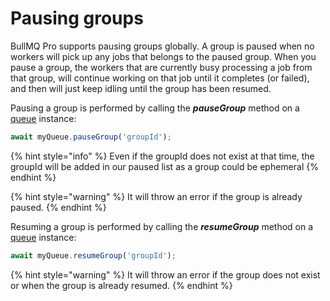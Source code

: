 # Pausing groups

BullMQ Pro  supports pausing groups globally. A group is paused when no workers will pick up any jobs that belongs to the paused group. When you pause a group, the workers that are currently busy processing a job from that group, will continue working on that job until it completes (or failed), and then will just keep idling until the group has been resumed.

Pausing a group is performed by calling the _**pauseGroup**_ method on a [queue](https://api.bullmq.pro/classes/Queue.html#pauseGroup) instance:

```typescript
await myQueue.pauseGroup('groupId');
```

{% hint style="info" %}
Even if the groupId does not exist at that time, the groupId will be added in our paused list as a group could be ephemeral
{% endhint %}

{% hint style="warning" %}
It will throw an error if the group is already paused.
{% endhint %}

Resuming a group is performed by calling the _**resumeGroup**_ method on a [queue](https://api.bullmq.pro/classes/Queue.html#resumeGroup) instance:

```typescript
await myQueue.resumeGroup('groupId');
```

{% hint style="warning" %}
It will throw an error if the group does not exist or when the group is already resumed.
{% endhint %}